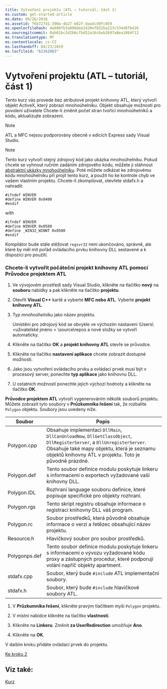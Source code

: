 ```yaml
---
title: Vytvoření projektu (ATL – tutoriál, část 1)
ms.custom: get-started-article
ms.date: 09/26/2018
ms.assetid: f6b727d1-390a-4b27-b82f-daadcd9fc059
ms.openlocfilehash: 4a608fb3a096dee2420ef652ba213c534d8fb426
ms.sourcegitcommit: 0ab61bc3d2b6cfbd52a16c6ab2b97a8ea1864f12
ms.translationtype: MT
ms.contentlocale: cs-CZ
ms.lasthandoff: 04/23/2019
ms.locfileid: "62262083"
---
```

# <a name="creating-the-project-atl-tutorial-part-1"></a>Vytvoření projektu (ATL – tutoriál, část 1)

Tento kurz vás provede bez atributové projekt knihovny ATL, který vytvoří objekt ActiveX, který zobrazí mnohoúhelníku. Objekt obsahuje možnosti pro povolení uživatele Chcete-li změnit počet stran tvořící mnohoúhelníků a kódu, aktualizujte zobrazení.

> [!NOTE]
> ATL a MFC nejsou podporovány obecně v edicích Express sady Visual Studio.

> [!NOTE]
> Tento kurz vytvoří stejný zdrojový kód jako ukázka mnohoúhelníku. Pokud chcete se vyhnout ručním zadáním zdrojového kódu, můžete ji stáhnout [abstraktní ukázky mnohoúhelníku](https://github.com/Microsoft/VCSamples/tree/master/VC2008Samples/ATL/Controls/Polygon). Poté můžete odkázat ke zdrojovému kódu mnohoúhelníku při projít tento kurz, a použít ho ke kontrole chyb ve vašem vlastním projektu.
> Chcete-li zkompilovat, otevřete stdafx.h a nahradit:
> ```
> #ifndef WINVER
> #define WINVER 0x0400
> #endif
> ```
> with
> ```
> #ifndef WINVER
> #define WINVER 0x0500
> #define _WIN32_WINNT 0x0500
> #endif
> ```
> Kompilátor bude stále stěžovat `regsvr32` není ukončováno, správně, ale které by měl mít pořád ovládacího prvku knihovny DLL sestavené a k dispozici pro použití.

### <a name="to-create-the-initial-atl-project-using-the-atl-project-wizard"></a>Chcete-li vytvořit počáteční projekt knihovny ATL pomocí Průvodce projektem ATL

1. Ve vývojovém prostředí sady Visual Studio, klikněte na tlačítko **nový** na **souboru** nabídky a pak klikněte na tlačítko **projektu**.

1. Otevřít **Visual C++** kartě a vyberte **MFC nebo ATL**. Vyberte **projekt knihovny ATL**.

1. Typ *mnohoúhelníku* jako název projektu.

    Umístění pro zdrojový kód se obvykle ve výchozím nastavení \Users\\\<uživatelské jméno > \source\repos a nové složky se vytvoří automaticky.

1. Klikněte na tlačítko **OK** a **projekt knihovny ATL** otevře se průvodce.

1. Klikněte na tlačítko **nastavení aplikace** chcete zobrazit dostupné možnosti.

1. Jako jsou vytvoření ovládacího prvku a ovládací prvek musí být v procesový server, ponechte **typ aplikace** jako knihovnu DLL.

1. U ostatních možností ponechte jejich výchozí hodnoty a klikněte na tlačítko **OK**.

**Průvodce projektem ATL** vytvoří vygenerováním několik souborů projektu. Můžete zobrazit tyto soubory v **Průzkumníka řešení** tak, že rozbalíte `Polygon` objektu. Soubory jsou uvedeny níže.

|Soubor|Popis|
|----------|-----------------|
|Polygon.cpp|Obsahuje implementaci `DllMain`, `DllCanUnloadNow`, `DllGetClassObject`, `DllRegisterServer`, a `DllUnregisterServer`. Obsahuje také mapy objektu, která je seznamu objektů knihovny ATL v projektu. Toto je původně prázdné.|
|Polygon.def|Tento soubor definice modulu poskytuje linkeru s informacemi o exportech vyžadované vaší knihovny DLL.|
|Polygon.IDL|Rozhraní language souboru definice, které popisuje specifické pro objekty rozhraní.|
|Polygon.rgs|Tento skript registru obsahuje informace o registraci knihovny DLL váš program.|
|Polygon.rc|Soubor prostředků, která původně obsahuje informace o verzi a řetězec obsahující název projektu.|
|Resource.h|Hlavičkový soubor pro soubor prostředků.|
|Polygonps.def|Tento soubor definice modulu poskytuje linkeru s informacemi o vývozu vyžadované kódu proxy a zástupných procedur, které podporují volání napříč objekty apartment.|
|stdafx.cpp|Soubor, který bude `#include` ATL implementační soubory.|
|stdafx.h|Soubor, který bude `#include` hlavičkové soubory ATL.|

1. V **Průzkumníka řešení**, klikněte pravým tlačítkem myši `Polygon` projektu.

1. V místní nabídce klikněte na tlačítko **vlastnosti**.

1. Klikněte na **Linkeru**. Změnit **za UserRedirection** umožňuje **Ano**.

1. Klikněte na **OK**.

V dalším kroku přidáte ovládací prvek do projektu.

[Ke kroku 2](../atl/adding-a-control-atl-tutorial-part-2.md)

## <a name="see-also"></a>Viz také:

[Kurz](../atl/active-template-library-atl-tutorial.md)
